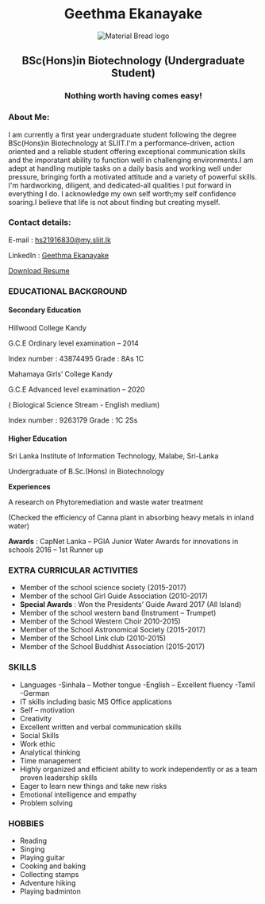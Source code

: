 <h1 align="center"> Geethma Ekanayake </h1> 

<p align="center">
   <img src="https://user-images.githubusercontent.com/91940743/136074198-c5d51116-0920-42a8-895f-efec778399e8.jpg" alt="Material Bread logo"> 
   </p>

<h2 align="center"> BSc(Hons)in Biotechnology (Undergraduate Student) </h2> 

<h3 align="center"> Nothing worth having comes easy! </h3>

### About Me: 

I am currently a first year undergraduate student following the degree BSc(Hons)in Biotechnology at SLIIT.I'm a performance-driven, action oriented and a reliable student offering exceptional communication skills and the imporatant ability to function well in challenging environments.I am adept at handling mutiple tasks on a daily basis and working well under pressure, bringing forth a motivated attitude and a variety of powerful skills. I'm hardworking, diligent, and dedicated-all qualities l put forward in everything I do. I acknowledge my own self worth;my self confidence soaring.I believe that life is not about finding but creating myself.

### Contact details:

E-mail : [hs21916830@my.sliit.lk](mailto:hs21916830@my.sliit.lk) 

LinkedIn : [Geethma Ekanayake](https://www.linkedin.com/in/geethma-ekanayake-769792218/?originalSubdomain=lk)

[Download Resume](https://drive.google.com/file/d/1Lsy_CUizUSAFRKAYa1Dj-mQid9H-oz0C/view?usp=sharing)

### EDUCATIONAL BACKGROUND

#### Secondary Education 

Hillwood College Kandy

   G.C.E Ordinary level examination – 2014

   Index number : 43874495 Grade : 8As 1C

Mahamaya Girls’ College Kandy

   G.C.E Advanced level examination – 2020

   ( Biological Science Stream - English medium)

   Index number : 9263179 Grade : 1C 2Ss

#### Higher Education

Sri Lanka Institute of Information Technology, Malabe, Sri-Lanka

  Undergraduate of B.Sc.(Hons) in Biotechnology

**Experiences**

 A research on Phytoremediation and waste water treatment

(Checked the efficiency of Canna plant in absorbing heavy metals in inland water)

**Awards** : CapNet Lanka – PGIA Junior Water Awards for innovations in schools 2016 – 1st Runner up

### EXTRA CURRICULAR ACTIVITIES

* Member of the school science society (2015-2017)
* Member of the school Girl Guide Association (2010-2017)
* **Special Awards** : Won the Presidents’ Guide Award 2017 (All Island)
* Member of the school western band (Instrument – Trumpet)
* Member of the School Western Choir 2010-2015)
* Member of the School Astronomical Society (2015-2017)
* Member of the School Link club (2010-2015)
* Member of the School Buddhist Association (2015-2017)

### SKILLS

* Languages
-Sinhala – Mother tongue
-English – Excellent fluency
-Tamil
-German
* IT skills including basic MS Office applications
* Self – motivation
* Creativity
* Excellent written and verbal communication skills
* Social Skills
* Work ethic
* Analytical thinking
* Time management
* Highly organized and efficient ability to work
 independently or as a team proven leadership skills
* Eager to learn new things and take new risks
* Emotional intelligence and empathy
* Problem solving

### HOBBIES

 * Reading
 * Singing
 * Playing guitar
 * Cooking and baking
 * Collecting stamps
 * Adventure hiking
 * Playing badminton
 
 



